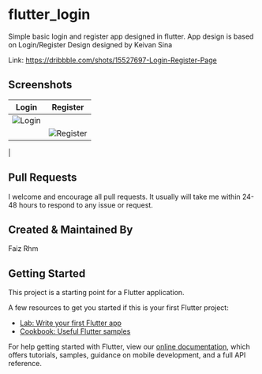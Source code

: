 # flutter_login

Simple basic login and register app designed in flutter. App design is based on Login/Register Design designed by Keivan Sina

Link: https://dribbble.com/shots/15527697-Login-Register-Page

## Screenshots

| Login  | Register |
| ------------- | ------------- |
|  ![Login](https://user-images.githubusercontent.com/14290499/144716044-9e4631f3-9308-49b9-92d4-7d78ec69ae31.png)
    |  ![Register](https://user-images.githubusercontent.com/14290499/144716181-e6239899-0dc0-4c85-8add-69b1aa3ec03f.png)
  |
     
     
## Pull Requests
I welcome and encourage all pull requests. It usually will take me within 24-48 hours to respond to any issue or request.


## Created & Maintained By
Faiz Rhm 

## Getting Started

This project is a starting point for a Flutter application.

A few resources to get you started if this is your first Flutter project:

- [Lab: Write your first Flutter app](https://flutter.dev/docs/get-started/codelab)
- [Cookbook: Useful Flutter samples](https://flutter.dev/docs/cookbook)

For help getting started with Flutter, view our
[online documentation](https://flutter.dev/docs), which offers tutorials,
samples, guidance on mobile development, and a full API reference.
